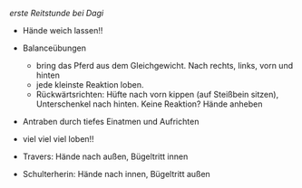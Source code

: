_erste Reitstunde bei Dagi_

* Hände weich lassen!!
* Balanceübungen
    - bring das Pferd aus dem Gleichgewicht. Nach rechts, links, vorn und hinten
    - jede kleinste Reaktion loben.
    - Rückwärtsrichten: Hüfte nach vorn kippen (auf Steißbein sitzen), Unterschenkel nach hinten.
        Keine Reaktion? Hände anheben

* Antraben durch tiefes Einatmen und Aufrichten
* viel viel viel loben!!
* Travers: Hände nach außen, Bügeltritt innen
* Schulterherin: Hände nach innen, Bügeltritt außen



